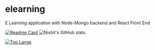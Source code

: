 # elearning
E Learning application with Node-Mongo backend and React Front End


[![Readme Card](https://github-readme-stats.vercel.app/api/pin/?username=Nishit2011&repo=elearning)](https://github.com/anuraghazra/github-readme-stats)
![Nishit's GitHub stats](https://github-readme-stats.vercel.app/api?username=Nishit2011&show_icons=true&theme=radical)

[![Top Langs](https://github-readme-stats.vercel.app/api/top-langs/?username=Nishit2011)](https://github.com/anuraghazra/github-readme-stats)




